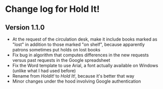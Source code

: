 Change log for Hold It!
=======================

Version 1.1.0
-------------

* At the request of the circulation desk, make it include books marked as "lost" in addition to those marked "on shelf", because apparently patrons sometimes put holds on lost books
* Fix bug in algorithm that computes differences in the new requests versus past requests in the Google spreadsheet
* Fix the Word template to use Arial, a font actually available on Windows (unlike what I had used before)
* Rename from _Holdit!_ to _Hold It!_, because it's better that way
* Minor changes under the hood involving Google authentication
